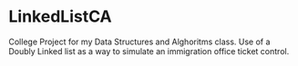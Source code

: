# LinkedListCA
College Project for my Data Structures and Alghoritms class.
Use of a Doubly Linked list as a way to simulate an immigration office ticket control.
